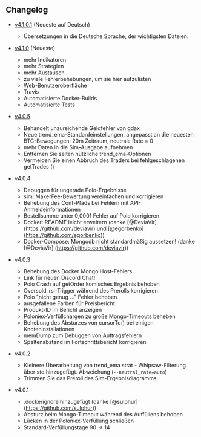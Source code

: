## Changelog

- [v4.1.0.1](https://github.com/dwhr-pi/zenbot/releases/tag/v4.1.0.1) (Neueste auf Deutsch)
    - Übersetzungen in die Deutsche Sprache, der wichtigsten Dateien.
- [v4.1.0](https://github.com/carlos8f/zenbot/releases/tag/v4.1.0) (Neueste)
    - mehr Indikatoren
    - mehr Strategien
    - mehr Austausch
    - zu viele Fehlerbehebungen, um sie hier aufzulisten
    - Web-Benutzeroberfläche
    - Travis
    - Automatisierte Docker-Builds
    - Automatisierte Tests
- [v4.0.5](https://github.com/carlos8f/zenbot/releases/tag/v4.0.5)
    - Behandelt unzureichende Geldfehler von gdax
    - Neue trend_ema-Standardeinstellungen, angepasst an die neuesten BTC-Bewegungen: 20m Zeitraum, neutrale Rate = 0
    - mehr Daten in die Sim-Ausgabe aufnehmen
    - Entfernen Sie selten nützliche trend_ema-Optionen
    - Vermeiden Sie einen Abbruch des Traders bei fehlgeschlagenen getTrades ()
- v4.0.4
    - Debuggen für ungerade Polo-Ergebnisse
    - sim: MakerFee-Bewertung vereinfachen und korrigieren
    - Behebung des Conf-Pfads bei Fehlern mit API-Anmeldeinformationen
    - Bestellsumme unter 0,0001 Fehler auf Polo korrigieren
    - Docker: README leicht erweitern (danke [@DeviaVir] (https://github.com/deviavir) und [@egorbenko] (https://github.com/egorbenko))
    - Docker-Compose: Mongodb nicht standardmäßig aussetzen! (danke [@DeviaVir] (https://github.com/deviavir))
- v4.0.3
    - Behebung des Docker Mongo Host-Fehlers
    - Link für neuen Discord Chat!
    - Polo Crash auf getOrder komisches Ergebnis behoben
    - Oversold_rsi-Trigger während des Prerolls korrigieren
    - Polo "nicht genug ..." Fehler behoben
    - ausgefallene Farben für Preisbericht
    - Produkt-ID im Bericht anzeigen
    - Poloniex-Verfüllchargen zu große Mongo-Timeouts beheben
    - Behebung des Absturzes von cursorTo() bei einigen Knoteninstallationen
    - memDump zum Debuggen von Auftragsfehlern
    - Spaltenabstand im Fortschrittsbericht korrigieren

- v4.0.2
    - Kleinere Überarbeitung von trend_ema strat - Whipsaw-Filterung über std hinzugefügt. Abweichung (`--neutral_rate=auto`)
    - Trimmen Sie das Preroll des Sim-Ergebnisdiagramms

- v4.0.1
    - .dockerignore hinzugefügt (danke [@sulphur] (https://github.com/sulphur))
    - Absturz beim Mongo-Timeout während des Auffüllens behoben
    - Lücken in der Poloniex-Verfüllung schließen
    - Standard-Verfüllungstage 90 -> 14
